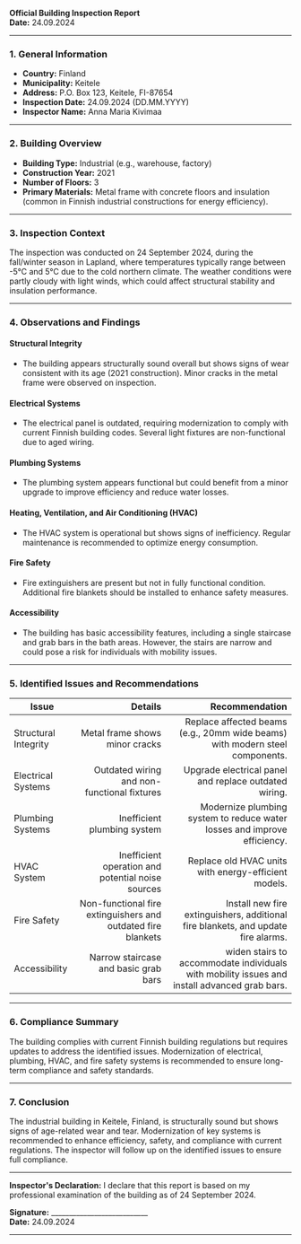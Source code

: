 

**Official Building Inspection Report**  
**Date:** 24.09.2024  

---

### **1. General Information**  
- **Country:** Finland  
- **Municipality:** Keitele  
- **Address:** P.O. Box 123, Keitele, FI-87654  
- **Inspection Date:** 24.09.2024 (DD.MM.YYYY)  
- **Inspector Name:** Anna Maria Kivimaa  

---

### **2. Building Overview**  
- **Building Type:** Industrial (e.g., warehouse, factory)  
- **Construction Year:** 2021  
- **Number of Floors:** 3  
- **Primary Materials:** Metal frame with concrete floors and insulation (common in Finnish industrial constructions for energy efficiency).  

---

### **3. Inspection Context**  
The inspection was conducted on 24 September 2024, during the fall/winter season in Lapland, where temperatures typically range between -5°C and 5°C due to the cold northern climate. The weather conditions were partly cloudy with light winds, which could affect structural stability and insulation performance.

---

### **4. Observations and Findings**  

#### **Structural Integrity**  
- The building appears structurally sound overall but shows signs of wear consistent with its age (2021 construction). Minor cracks in the metal frame were observed on inspection.  

#### **Electrical Systems**  
- The electrical panel is outdated, requiring modernization to comply with current Finnish building codes. Several light fixtures are non-functional due to aged wiring.  

#### **Plumbing Systems**  
- The plumbing system appears functional but could benefit from a minor upgrade to improve efficiency and reduce water losses.  

#### **Heating, Ventilation, and Air Conditioning (HVAC)**  
- The HVAC system is operational but shows signs of inefficiency. Regular maintenance is recommended to optimize energy consumption.  

#### **Fire Safety**  
- Fire extinguishers are present but not in fully functional condition. Additional fire blankets should be installed to enhance safety measures.  

#### **Accessibility**  
- The building has basic accessibility features, including a single staircase and grab bars in the bath areas. However, the stairs are narrow and could pose a risk for individuals with mobility issues.  

---

### **5. Identified Issues and Recommendations**  

| **Issue**                     | **Details**                                                                 | **Recommendation**                                                                 |
|-------------------------------|-----------------------------------------------------------------------------:|------------------------------------------------------------------------------------:|
| Structural Integrity            | Metal frame shows minor cracks                                               | Replace affected beams (e.g., 20mm wide beams) with modern steel components.        |
| Electrical Systems             | Outdated wiring and non-functional fixtures                                  | Upgrade electrical panel and replace outdated wiring.                                |
| Plumbing Systems               | Inefficient plumbing system                                                 | Modernize plumbing system to reduce water losses and improve efficiency.          |
| HVAC System                    | Inefficient operation and potential noise sources                            | Replace old HVAC units with energy-efficient models.                               |
| Fire Safety                   | Non-functional fire extinguishers and outdated fire blankets                 | Install new fire extinguishers, additional fire blankets, and update fire alarms.   |
| Accessibility                  | Narrow staircase and basic grab bars                                         | widen stairs to accommodate individuals with mobility issues and install advanced grab bars. |

---

### **6. Compliance Summary**  
The building complies with current Finnish building regulations but requires updates to address the identified issues. Modernization of electrical, plumbing, HVAC, and fire safety systems is recommended to ensure long-term compliance and safety standards.

---

### **7. Conclusion**  
The industrial building in Keitele, Finland, is structurally sound but shows signs of age-related wear and tear. Modernization of key systems is recommended to enhance efficiency, safety, and compliance with current regulations. The inspector will follow up on the identified issues to ensure full compliance.

---

**Inspector's Declaration:** I declare that this report is based on my professional examination of the building as of 24 September 2024.  

**Signature:** ___________________________  
**Date:** 24.09.2024  

---